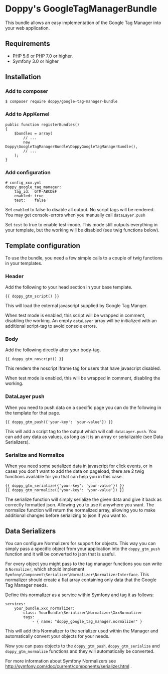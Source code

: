 # Doppy's GoogleTagManagerBundle

This bundle allows an easy implementation of the Google Tag Manager into your web application.

## Requirements

- PHP 5.6 or PHP 7.0 or higher.
- Symfony 3.0 or higher

## Installation

### Add to composer

````
$ composer require doppy/google-tag-manager-bundle

````

### Add to AppKernel

````
public function registerBundles()
{
    $bundles = array(
        // ...
        new Doppy\GoogleTagManagerBundle\DoppyGoogleTagManagerBundle(),
        // ...
    );
}
````

### Add configuration

````
# config_xxx.yml
doppy_google_tag_manager:
    tag_id:  GTM-ABCDEF
    enabled: true 
    test:    false
````

Set `enabled` to false to disable all output. No script tags will be rendered. You may get console-errors when you manually call `dataLayer.push`

Set `test` to true to enable test-mode. This mode still outputs everything in your template, but the working will be disabled (see twig functions below). 

## Template configuration

To use the bundle, you need a few simple calls to a couple of twig functions in your templates.

### Header

Add the following to your head section in your base template.
````
{{ doppy_gtm_script() }}
````
This will load the external javascript supplied by Google Tag Manger.

When test mode is enabled, this script will be wrapped in comment, disabling the working. An empty `dataLayer` array will be initialized with an additional script-tag to avoid console errors.


### Body

Add the following directly after your body-tag.
````
{{ doppy_gtm_noscript() }}
````
This renders the noscript iframe tag for users that have javascript disabled.

When test mode is enabled, this will be wrapped in comment, disabling the working.

### DataLayer push

When you need to push data on a specific page you can do the following in the template for that page.

````
{{ doppy_gtm_push({'your-key': 'your-value'}) }}
````
This will add a script tag to the output which will call `dataLayer.push`.
You can add any data as values, as long as it is an array or serializable (see Data Serializers).

### Serialize and Normalize

When you need some serialized data in javascript for click events, or in cases you don't want to add the data on pageload, there are 2 twig functions available for you that can help you in this case.

````
{{ doppy_gtm_serialize({'your-key': 'your-value'}) }}
{{ doppy_gtm_normalize({'your-key': 'your-value'}) }}
````
The serialize function will simply serialize the given data and give it back as correctly formatted json. Allowing you to use it anywhere you want.
The normalize function will return the normalized array, allowing you to make additional changes before serializing to json if you want to.

## Data Serializers

You can configure Normalizers for support for objects. This way you can simply pass a specific object from your application into the `doppy_gtm_push` function and it will be converted to json that is useful.

For every object you might pass to the tag manager functions you can write a `Normalizer`, which should implement `Symfony\Component\Serializer\Normalizer\NormalizerInterface`.
This normalizer should create a flat array containing only data that the Google Tag Manager needs.

Define this normalizer as a service within Symfony and tag it as follows:

````
services:
    your_bundle.xxx_normalizer:
        class: YourBundle\Serializer\Normalizer\XxxNormalizer
        tags:
            - { name: "doppy_google_tag_manager.normalizer" }
````

This will add this Normalizer to the serializer used within the Manager and automatically convert your objects for your needs.

Now you can pass objects to the `doppy_gtm_push`, `doppy_gtm_serialize` and `doppy_gtm_normalize` functions and they will automatically be converted.

For more information about Symfony Normalizers see http://symfony.com/doc/current/components/serializer.html .

